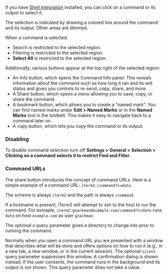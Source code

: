 If you have [Shell Integration](documentation-smart-selection.html) installed, you can click on a command or its output to select it.

The selection is indicated by drawing a colored line around the command and its output. Other areas are dimmed.

When a command is selected:

 * Search is restricted to the selected region.
 * Filtering is restricted to the selected region.
 * **Select All** is restricted to the selected region.

Additionally, various buttons appear at the top right of the selected region:

 * An Info button, which opens the Command Info panel. This reveals information about the command such as how long it ran and its exit status and gives you controls to re-send, copy, share, and more.
 * A Share button, which opens a menu allowing you to save, copy, or share the command.
 * A bookmark button, which allows you to create a "named mark". You can find named marks under **Edit > Named Marks** or in the **Named Marks** tool in the toolbelt. This makes it easy to navigate back to a command later on.
 * A copy button, which lets you copy the command or its output.

### Disabling

To disable command selection turn off **Settings > General > Selection > Clicking on a command selects it to restrict Find and Filter**.

### Command URLs

The share button introduces the concept of command URLs. Here is a simple example of a command URL: `iterm2:/command?c=date`.

The scheme is always `iterm2` and the path is always `/command`.

If a hostname is present, iTerm2 will attempt to ssh to the host to run the command. For exmaple, `iterm2:gnachman@example.com/command?c=date` runs `date` on host `example.com` as user `gnachman`.

The optional `d` query parameter gives a directory to change into prior to running the command.

Normally when you open a command URL you are presented with a window that describes what will be done and offers options on how to run it (e.g., in a new tab, a new window, or in the current session). The optional `silent` query parameter suppresses this window. A confirmation dialog is shown instead. If the user consents, the command runs in the background and its output is not shown. This query parameter does not take a value.

